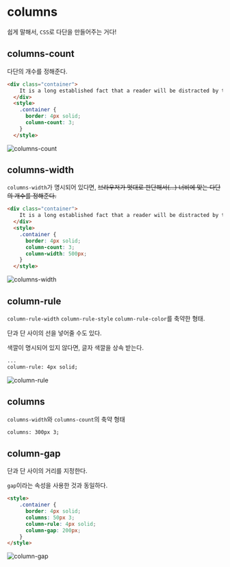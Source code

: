 # columns

쉽게 말해서, `CSS`로 다단을 만들어주는 거다!

## columns-count

다단의 개수를 정해준다.

```html
<div class="container">
    It is a long established fact that a reader will be distracted by the readable content of a page when looking at its layout. The point of using Lorem Ipsum is that it has a more-or-less normal distribution of letters, as opposed to using 'Content here, content here', making it look like readable English. Many desktop publishing packages and web page editors now use Lorem Ipsum as their default model text, and a search for 'lorem ipsum' will uncover many web sites still in their infancy. Various versions have evolved over the years, sometimes by accident, sometimes on purpose (injected humour and the like).
  </div>
  <style>
    .container {
      border: 4px solid;
      column-count: 3;
    }
  </style>
```

![columns-count](https://s3.us-west-2.amazonaws.com/secure.notion-static.com/a3fe5ac6-1152-4d92-8d30-00b477c5a768/Untitled.png?X-Amz-Algorithm=AWS4-HMAC-SHA256&X-Amz-Credential=AKIAT73L2G45O3KS52Y5%2F20210922%2Fus-west-2%2Fs3%2Faws4_request&X-Amz-Date=20210922T043850Z&X-Amz-Expires=86400&X-Amz-Signature=b82f0a1ce649cbbb60f81f5995455acac7ab9dbe5baf368f249fa08397be6b8d&X-Amz-SignedHeaders=host&response-content-disposition=filename%20%3D%22Untitled.png%22)

## columns-width

`columns-width`가 명시되어 있다면, ~~브라우저가 멋대로 판단해서(...) 너비에 맞는 다단의 개수를 정해준다.~~

```html
<div class="container">
    It is a long established fact that a reader will be distracted by the readable content of a page when looking at its layout. The point of using Lorem Ipsum is that it has a more-or-less normal distribution of letters, as opposed to using 'Content here, content here', making it look like readable English. Many desktop publishing packages and web page editors now use Lorem Ipsum as their default model text, and a search for 'lorem ipsum' will uncover many web sites still in their infancy. Various versions have evolved over the years, sometimes by accident, sometimes on purpose (injected humour and the like).
  </div>
  <style>
    .container {
      border: 4px solid;
      column-count: 3;
      column-width: 500px;
    }
  </style>
```

![columns-width](https://s3.us-west-2.amazonaws.com/secure.notion-static.com/46461f59-033f-4afc-a554-dbebe451bb38/Untitled.png?X-Amz-Algorithm=AWS4-HMAC-SHA256&X-Amz-Credential=AKIAT73L2G45O3KS52Y5%2F20210922%2Fus-west-2%2Fs3%2Faws4_request&X-Amz-Date=20210922T043912Z&X-Amz-Expires=86400&X-Amz-Signature=b8317be6d17c31b02e27fdd5331ce9b3b03b82bb1e67884dc7ef7f21e6d23c70&X-Amz-SignedHeaders=host&response-content-disposition=filename%20%3D%22Untitled.png%22)

## column-rule

`column-rule-width` `column-rule-style` `column-rule-color`를 축약한 형태.

단과 단 사이의 선을 넣어줄 수도 있다.

색깔이 명시되어 있지 않다면, 글자 색깔을 상속 받는다.

```html
...
column-rule: 4px solid;
```

![column-rule](https://s3.us-west-2.amazonaws.com/secure.notion-static.com/ad7e172b-99ce-4d70-8d27-56c02def3905/Untitled.png?X-Amz-Algorithm=AWS4-HMAC-SHA256&X-Amz-Credential=AKIAT73L2G45O3KS52Y5%2F20210922%2Fus-west-2%2Fs3%2Faws4_request&X-Amz-Date=20210922T043940Z&X-Amz-Expires=86400&X-Amz-Signature=8b74f6179108acaa1e1b3e68789cc2e1672e04071b285e9f35c4845f6baf7a86&X-Amz-SignedHeaders=host&response-content-disposition=filename%20%3D%22Untitled.png%22)

## columns

`columns-width`와 `columns-count`의 축약 형태

```html
columns: 300px 3;
```

## column-gap

단과 단 사이의 거리를 지정한다.

`gap`이라는 속성을 사용한 것과 동일하다.

```html
<style>
    .container {
      border: 4px solid;
      columns: 50px 3;
      column-rule: 4px solid;
      column-gap: 200px;
    }
</style>
```

![column-gap](https://s3.us-west-2.amazonaws.com/secure.notion-static.com/d569e441-a975-4156-8392-a95690758e7f/Untitled.png?X-Amz-Algorithm=AWS4-HMAC-SHA256&X-Amz-Credential=AKIAT73L2G45O3KS52Y5%2F20210922%2Fus-west-2%2Fs3%2Faws4_request&X-Amz-Date=20210922T043924Z&X-Amz-Expires=86400&X-Amz-Signature=95e2e21b594ec14acab9d38f37cf21a5b89c4b575e7b96c712ac3d8587f8f77a&X-Amz-SignedHeaders=host&response-content-disposition=filename%20%3D%22Untitled.png%22)